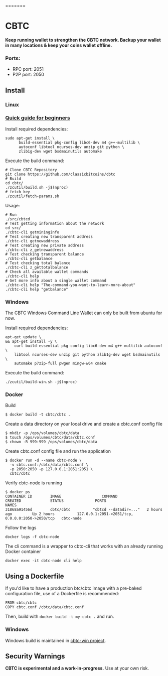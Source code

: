 =======
# CBTC
**Keep running wallet to strengthen the CBTC network. Backup your wallet in many locations & keep your coins wallet offline.**

### Ports:
- RPC port: 2051
- P2P port: 2050

Install
-----------------
### Linux

### [Quick guide for beginners](https://github.com/cbtc-pod/cbtc/wiki/Quick-guide-for-beginners)

Install required dependencies:
```{r, engine='bash'}
sudo apt-get install \
      build-essential pkg-config libc6-dev m4 g++-multilib \
      autoconf libtool ncurses-dev unzip git python \
      zlib1g-dev wget bsdmainutils automake
```

Execute the build command:
```{r, engine='bash'}
# Clone CBTC Repository
git clone https://github.com/classicbitcoins/cbtc
# Build
cd cbtc/
./zcutil/build.sh -j$(nproc)
# fetch key
./zcutil/fetch-params.sh
```

Usage:
```{r, engine='bash'}
# Run
./src/cbtcd
# Test getting information about the network
cd src/
./cbtc-cli getmininginfo
# Test creating new transparent address
./cbtc-cli getnewaddress
# Test creating new private address
./cbtc-cli z_getnewaddress
# Test checking transparent balance
./cbtc-cli getbalance
# Test checking total balance 
./cbtc-cli z_gettotalbalance
# Check all available wallet commands
./cbtc-cli help
# Get more info about a single wallet command
./cbtc-cli help "The-command-you-want-to-learn-more-about"
./cbtc-cli help "getbalance"
```

### Windows
The CBTC Windows Command Line Wallet can only be built from ubuntu for now.

Install required dependencies:
```
apt-get update \
&& apt-get install -y \
    curl build-essential pkg-config libc6-dev m4 g++-multilib autoconf \
    libtool ncurses-dev unzip git python zlib1g-dev wget bsdmainutils \
    automake p7zip-full pwgen mingw-w64 cmake
```

Execute the build command:
```
./zcutil/build-win.sh -j$(nproc)
```

### Docker

Build
```
$ docker build -t cbtc/cbtc .
```

Create a data directory on your local drive and create a cbtc.conf config file
```
$ mkdir -p /ops/volumes/cbtc/data
$ touch /ops/volumes/cbtc/data/cbtc.conf
$ chown -R 999:999 /ops/volumes/cbtc/data
```

Create cbtc.conf config file and run the application
```
$ docker run -d --name cbtc-node \
  -v cbtc.conf:/cbtc/data/cbtc.conf \
  -p 2050:2050 -p 127.0.0.1:2051:2051 \
  cbtc/cbtc
```

Verify cbtc-node is running
```
$ docker ps
CONTAINER ID        IMAGE                  COMMAND                     CREATED             STATUS              PORTS                                              NAMES
31868a91456d        cbtc/cbtc          "cbtcd --datadir=..."   2 hours ago         Up 2 hours          127.0.0.1:2051->2051/tcp, 0.0.0.0:2050->2050/tcp   cbtc-node
```

Follow the logs
```
docker logs -f cbtc-node
```

The cli command is a wrapper to cbtc-cli that works with an already running Docker container
```
docker exec -it cbtc-node cli help
```

## Using a Dockerfile
If you'd like to have a production btc/cbtc image with a pre-baked configuration
file, use of a Dockerfile is recommended:

```
FROM cbtc/cbtc
COPY cbtc.conf /cbtc/data/cbtc.conf
```

Then, build with `docker build -t my-cbtc .` and run.

### Windows
Windows build is maintained in [cbtc-win project](https://github.com/cbtc-pod/cbtc-win).

Security Warnings
-----------------

**CBTC is experimental and a work-in-progress.** Use at your own risk.

